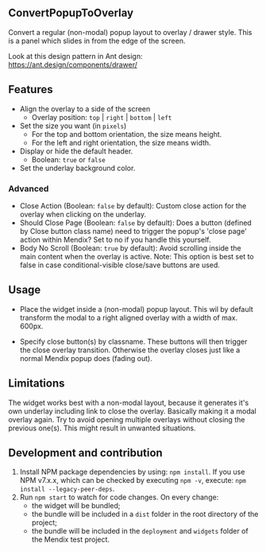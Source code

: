 ## ConvertPopupToOverlay

Convert a regular (non-modal) popup layout to overlay / drawer style. This is a panel which slides in from the edge of
the screen.

Look at this design pattern in Ant design: https://ant.design/components/drawer/

## Features

-   Align the overlay to a side of the screen
    -   Overlay position: `top` | `right` | `bottom` | `left`
-   Set the size you want (in `pixels`)
    -   For the top and bottom orientation, the size means height.
    -   For the left and right orientation, the size means width.
-   Display or hide the default header.
    -   Boolean: `true` or `false`
-   Set the underlay background color.

### Advanced

-   Close Action (Boolean: `false` by default): Custom close action for the overlay when clicking on the underlay.
-   Should Close Page (Boolean: `false` by default): Does a button (defined by Close button class name) need to trigger
    the popup's 'close page' action within Mendix? Set to no if you handle this yourself.
-   Body No Scroll (Boolean: `true` by default): Avoid scrolling inside the main content when the overlay is active.
    Note: This option is best set to false in case conditional-visible close/save buttons are used.

## Usage

-   Place the widget inside a (non-modal) popup layout. This wil by default transform the modal to a right aligned
    overlay with a width of max. 600px.

-   Specify close button(s) by classname. These buttons will then trigger the close overlay transition. Otherwise the
    overlay closes just like a normal Mendix popup does (fading out).

## Limitations

The widget works best with a non-modal layout, because it generates it's own underlay including link to close the
overlay. Basically making it a modal overlay again. Try to avoid opening multiple overlays without closing the previous
one(s). This might result in unwanted situations.

## Development and contribution

1. Install NPM package dependencies by using: `npm install`. If you use NPM v7.x.x, which can be checked by executing
   `npm -v`, execute: `npm install --legacy-peer-deps`.
1. Run `npm start` to watch for code changes. On every change:
    - the widget will be bundled;
    - the bundle will be included in a `dist` folder in the root directory of the project;
    - the bundle will be included in the `deployment` and `widgets` folder of the Mendix test project.

